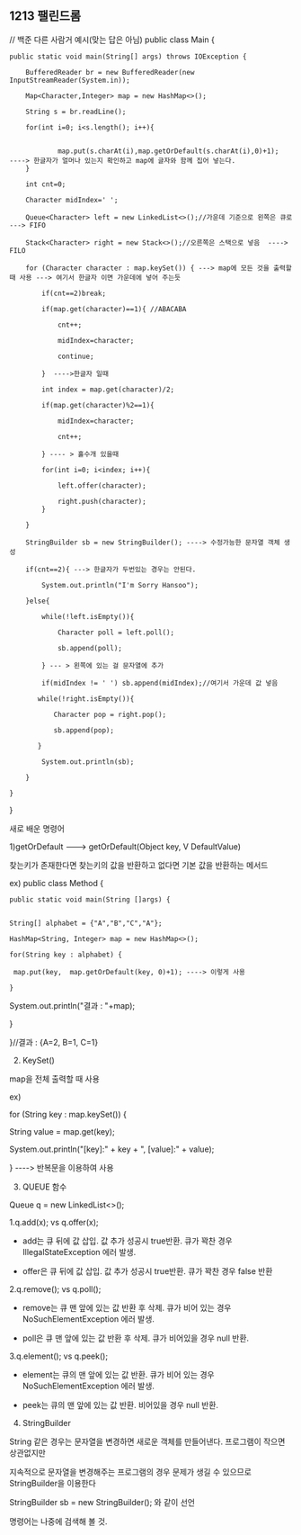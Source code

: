 ## 1213 팰린드롬

// 백준 다른 사람거 예시(맞는 답은 아님)
public class Main {

    public static void main(String[] args) throws IOException {
    
        BufferedReader br = new BufferedReader(new InputStreamReader(System.in));
        
        Map<Character,Integer> map = new HashMap<>();
        
        String s = br.readLine();
        
        for(int i=0; i<s.length(); i++){
        
               
                map.put(s.charAt(i),map.getOrDefault(s.charAt(i),0)+1);    ----> 한글자가 얼머나 있는지 확인하고 map에 글자와 함께 집어 넣는다.
        }
        
        int cnt=0;
        
        Character midIndex=' ';
        
        Queue<Character> left = new LinkedList<>();//가운데 기준으로 왼쪽은 큐로  ---> FIFO
        
        Stack<Character> right = new Stack<>();//오른쪽은 스택으로 넣음  ----> FILO
        
        for (Character character : map.keySet()) { ---> map에 모든 것을 출력할때 사용 ---> 여기서 한글자 이면 가운데에 넣어 주는듯
            
            if(cnt==2)break;
           
            if(map.get(character)==1){ //ABACABA
                
                cnt++;
               
                midIndex=character;
               
                continue;
            
            }  ---->한글자 일때
           
            int index = map.get(character)/2; 
            
            if(map.get(character)%2==1){
               
                midIndex=character;
                
                cnt++;
           
            } ---- > 홀수개 있을때
           
            for(int i=0; i<index; i++){
            
                left.offer(character);
                
                right.push(character);
            }
            
        }
        
        StringBuilder sb = new StringBuilder(); ----> 수정가능한 문자열 객체 생성
        
        if(cnt==2){ ---> 한글자가 두번있는 경우는 안된다.
        
            System.out.println("I'm Sorry Hansoo"); 
        
        }else{ 
        
            while(!left.isEmpty()){
            
                Character poll = left.poll();
                
                sb.append(poll);
            
            } --- > 왼쪽에 있는 걸 문자열에 추가
            
            if(midIndex != ' ') sb.append(midIndex);//여기서 가운데 값 넣음
           
           while(!right.isEmpty()){
           
               Character pop = right.pop();
               
               sb.append(pop);
           
           }
           
            System.out.println(sb);
        
        }
    
    }

}

새로 배운 명령어

1)getOrDefault ---> getOrDefault(Object key, V DefaultValue)

찾는키가 존재한다면 찾는키의 값을 반환하고 없다면 기본 값을 반환하는 메서드

ex)
public class Method {
	
	public static void main(String []args) {
		

    String[] alphabet = {"A","B","C","A"};
  	
    HashMap<String, Integer> map = new HashMap<>();
  	
    for(String key : alphabet) {
  	
     map.put(key,  map.getOrDefault(key, 0)+1); ----> 이렇게 사용
  		
    }
		
  System.out.println("결과 : "+map);
	
 }

}//결과 : {A=2, B=1, C=1}

2) KeySet() 

map을 전체 출력할 때 사용

ex)

for (String key : map.keySet()) {
	
 String value = map.get(key);
	
 System.out.println("[key]:" + key + ", [value]:" + value);

} ----> 반복문을 이용하여 사용

3) QUEUE 함수

Queue<Integer> q = new LinkedList<>();

1.q.add(x); vs q.offer(x); 

- add는 큐 뒤에 값 삽입. 값 추가 성공시 true반환. 큐가 꽉찬 경우 IllegalStateException 에러 발생.

- offer은 큐 뒤에 값 삽입. 값 추가 성공시 true반환. 큐가 꽉찬 경우 false 반환

2.q.remove(); vs q.poll();

- remove는 큐 맨 앞에 있는 값 반환 후 삭제. 큐가 비어 있는 경우 NoSuchElementException 에러 발생.

- poll은 큐 맨 앞에 있는 값 반환 후 삭제. 큐가 비어있을 경우 null 반환.

3.q.element(); vs q.peek();

- element는 큐의 맨 앞에 있는 값 반환. 큐가 비어 있는 경우 NoSuchElementException 에러 발생.

- peek는 큐의 맨 앞에 있는 값 반환. 비어있을 경우 null 반환.


4) StringBuilder


String 같은 경우는 문자열을 변경하면 새로운 객체를 만들어낸다. 프로그램이 작으면 상관없지만

지속적으로 문자열을 변경해주는 프로그램의 경우 문제가 생길 수 있으므로 StringBuilder을 이용한다

StringBuilder sb = new StringBuilder(); 와 같이 선언

명령어는 나중에 검색해 볼 것.
